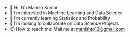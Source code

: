 - 👋 Hi, I’m Manish Kumar
- 👀 I’m interested in Machine Learning and Data Science
- 🌱 I’m currently learning Statistics and Probability
- 💞️ I’m looking to collaborate on Data Science Projects
- 📫 How to reach me: Mail me at manishtp12@gmail.com

<!---
manisharmaofficial/manisharmaofficial is a ✨ special ✨ repository because its `README.md` (this file) appears on your GitHub profile.
You can click the Preview link to take a look at your changes.
--->
